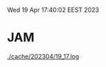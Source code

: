 Wed 19 Apr 17:40:02 EEST 2023
# JAM
<a href='./cache/202304/19_17.log'>./cache/202304/19_17.log</a>
